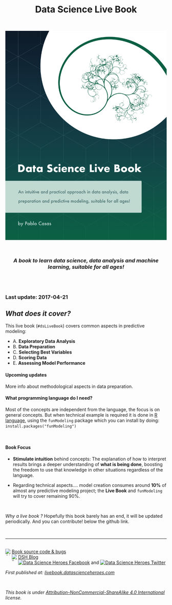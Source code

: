 <center> <h1> Data Science Live Book </h1>  </center>


<br>


<p align="center">
<img src="readme/data_science_live_book_cover.png" width="700px" alt="Data Science Live Book" align="center">
</p>

<br>

<center><i><h3>A book to learn data science, data analysis and machine learning, suitable for all ages!</h3></i></center>


<br>

<br>

### Last update: 2017-04-21

## _What does it cover?_

This live book (`#dsLiveBook`) covers common aspects in predictive modeling:

+  A. **Exploratory Data Analysis**
+  B. **Data Preparation** 
+  C. **Selecting Best Variables**
+  D. **Scoring Data**
+  E. **Assessing Model Performance**

#### Upcoming updates

More info about methodological aspects in data preparation.

#### What programming language do I need?

Most of the concepts are independent from the language, the focus is on general concepts. But when technical example is required it is done in <a href="https://cloud.r-project.org">R language</a>, using the `funModeling` package which you can install by doing: `install.packages("funModeling")`

<br>

#### Book Focus

* **Stimulate intuition** behind concepts: The explanation of how to interpret results brings a deeper understanding of **what is being done**, boosting the freedom to use that knowledge in other situations regardless of the language.

* Regarding technical aspects.... model creation consumes around **10%** of almost any predictive modeling project; the **Live Book** and `funModeling` will try to cover remaining 90%.


<br>

_Why a live book ?_
Hopefully this book barely has an end, it will be updated periodically. And you can contribute! below the github link.

<br>


-------

<br>


<div>
<a href="https://github.com/pablo14/data-science-live-book" target="blank">Book source code & bugs 
<img src="http://datascienceheroes.com/img/blog/github_logo.PNG" height="20" width="20" style="  float:left; margin:auto;" alt="Github Data Science Live Book">
</a><span style=""></span>
</div>

<div>
<a href="http://blog.datascienceheroes.com" target="blank">
<img src="http://datascienceheroes.com/img/blog/logo_dsh.png" height="20" width="20" alt="Data Science Heroes Blog" style="align:left; float:left; margin:auto;" style="border-radius:5px;">DSH Blog
</a>
</div>

<div>

<a href="https://www.facebook.com/datasciheroes" target="blank">
<img src="http://datascienceheroes.com/img/blog/fb_logo.PNG" height="20" width="20" style="margin:auto;" alt="Data Science Heroes Facebook"></a> and <a href="https://twitter.com/DataSciHeroes" target="blank">
<img src="http://datascienceheroes.com/img/blog/twitter_logo.PNG" height="20" width="20" style="margin:auto" alt="Data Science Heroes Twitter">
</a>
</div>

_First published at: <a href="http://livebook.datascienceheroes.com">livebook.datascienceheroes.com</a>_

<br>


_This book is under <a href="https://creativecommons.org/licenses/by-nc-sa/4.0/" target="blank">Attribution-NonCommercial-ShareAlike 4.0 International</a> license._

 



